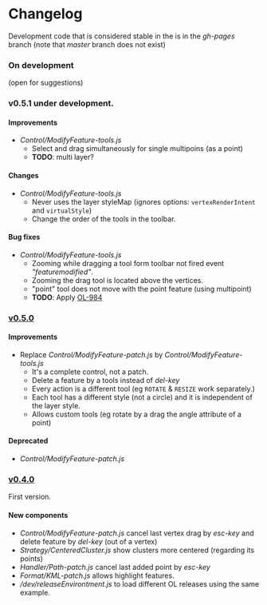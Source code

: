 Changelog
=========

Development code that is considered stable in the is in the *gh-pages* branch (note that *master* branch does not exist)


### On development

(open for suggestions)


### v0.5.1 under development.

#### Improvements

 * *Control/ModifyFeature-tools.js*
   * Select and drag simultaneously for single multipoins (as a point)
   * **TODO**: multi layer?

#### Changes

 * *Control/ModifyFeature-tools.js*
   * Never uses the layer styleMap (ignores options: `vertexRenderIntent` and `virtualStyle`)
   * Change the order of the tools in the toolbar.

#### Bug fixes

 * *Control/ModifyFeature-tools.js*
   * Zooming while dragging a tool form toolbar not fired event *"featuremodified"*.
   * Zooming the drag tool is located above the vertices.
   * "point" tool does not move with the point feature (using multipoint)
   * **TODO**: Apply [OL-984](https://github.com/openlayers/openlayers/pull/984)

### [v0.5.0](https://github.com/jorix/OL-Ragbag/tree/v0.5.0)

#### Improvements

 * Replace *Control/ModifyFeature-patch.js* by *Control/ModifyFeature-tools.js*
   * It's a complete control, not a patch.
   * Delete a feature by a tools instead of *del-key*
   * Every action is a different tool (eg `ROTATE` & `RESIZE` work separately.)
   * Each tool has a different style (not a circle) and it is independent of the layer style.
   * Allows custom tools (eg rotate by a drag the angle attribute of a point)

#### Deprecated

 * *Control/ModifyFeature-patch.js*


### [v0.4.0](https://github.com/jorix/OL-Ragbag/tree/v0.4.0)

First version.

#### New components

 * *Control/ModifyFeature-patch.js* cancel last vertex drag by *esc-key* and delete feature by *del-key* (out of a vertex)
 * *Strategy/CenteredCluster.js* show clusters more centered (regarding its points)
 * *Handler/Path-patch.js* cancel last added point by *esc-key*
 * *Format/KML-patch.js* allows highlight features.
 * */dev/releaseEnvirontment.js* to load different OL releases using the same example.
